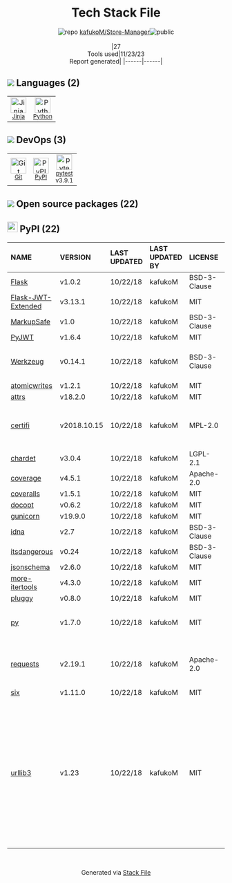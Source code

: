 <!--
--- Readme.md Snippet without images Start ---
## Tech Stack
kafukoM/Store-Manager is built on the following main stack:
- [Python](https://www.python.org) – Languages
- [Jinja](https://palletsprojects.com/p/jinja/) – Templating Languages & Extensions
- [pytest](http://pytest.org/latest/) – Testing Frameworks

Full tech stack [here](/techstack.md)
--- Readme.md Snippet without images End ---

--- Readme.md Snippet with images Start ---
## Tech Stack
kafukoM/Store-Manager is built on the following main stack:
- <img width='25' height='25' src='https://img.stackshare.io/service/993/pUBY5pVj.png' alt='Python'/> [Python](https://www.python.org) – Languages
- <img width='25' height='25' src='https://img.stackshare.io/service/2303/New_Project__20_.png' alt='Jinja'/> [Jinja](https://palletsprojects.com/p/jinja/) – Templating Languages & Extensions
- <img width='25' height='25' src='https://img.stackshare.io/service/4586/Lu99Qe0Z_400x400.png' alt='pytest'/> [pytest](http://pytest.org/latest/) – Testing Frameworks

Full tech stack [here](/techstack.md)
--- Readme.md Snippet with images End ---
-->
<div align="center">

# Tech Stack File
![](https://img.stackshare.io/repo.svg "repo") [kafukoM/Store-Manager](https://github.com/kafukoM/Store-Manager)![](https://img.stackshare.io/public_badge.svg "public")
<br/><br/>
|27<br/>Tools used|11/23/23 <br/>Report generated|
|------|------|
</div>

## <img src='https://img.stackshare.io/languages.svg'/> Languages (2)
<table><tr>
  <td align='center'>
  <img width='36' height='36' src='https://img.stackshare.io/service/2303/New_Project__20_.png' alt='Jinja'>
  <br>
  <sub><a href="https://palletsprojects.com/p/jinja/">Jinja</a></sub>
  <br>
  <sub></sub>
</td>

<td align='center'>
  <img width='36' height='36' src='https://img.stackshare.io/service/993/pUBY5pVj.png' alt='Python'>
  <br>
  <sub><a href="https://www.python.org">Python</a></sub>
  <br>
  <sub></sub>
</td>

</tr>
</table>

## <img src='https://img.stackshare.io/devops.svg'/> DevOps (3)
<table><tr>
  <td align='center'>
  <img width='36' height='36' src='https://img.stackshare.io/service/1046/git.png' alt='Git'>
  <br>
  <sub><a href="http://git-scm.com/">Git</a></sub>
  <br>
  <sub></sub>
</td>

<td align='center'>
  <img width='36' height='36' src='https://img.stackshare.io/service/12572/-RIWgodF_400x400.jpg' alt='PyPI'>
  <br>
  <sub><a href="https://pypi.org/">PyPI</a></sub>
  <br>
  <sub></sub>
</td>

<td align='center'>
  <img width='36' height='36' src='https://img.stackshare.io/service/4586/Lu99Qe0Z_400x400.png' alt='pytest'>
  <br>
  <sub><a href="http://pytest.org/latest/">pytest</a></sub>
  <br>
  <sub>v3.9.1</sub>
</td>

</tr>
</table>


## <img src='https://img.stackshare.io/group.svg' /> Open source packages (22)</h2>

## <img width='24' height='24' src='https://img.stackshare.io/service/12572/-RIWgodF_400x400.jpg'/> PyPI (22)

|NAME|VERSION|LAST UPDATED|LAST UPDATED BY|LICENSE|VULNERABILITIES|
|:------|:------|:------|:------|:------|:------|
|[Flask](https://pypi.org/Flask)|v1.0.2|10/22/18|kafukoM |BSD-3-Clause|N/A|
|[Flask-JWT-Extended](https://pypi.org/Flask-JWT-Extended)|v3.13.1|10/22/18|kafukoM |MIT|N/A|
|[MarkupSafe](https://pypi.org/MarkupSafe)|v1.0|10/22/18|kafukoM |BSD-3-Clause|N/A|
|[PyJWT](https://pypi.org/PyJWT)|v1.6.4|10/22/18|kafukoM |MIT|N/A|
|[Werkzeug](https://pypi.org/Werkzeug)|v0.14.1|10/22/18|kafukoM |BSD-3-Clause|[CVE-2023-25577](https://github.com/advisories/GHSA-xg9f-g7g7-2323) (High)<br/>[CVE-2023-23934](https://github.com/advisories/GHSA-px8h-6qxv-m22q) (Low)|
|[atomicwrites](https://pypi.org/atomicwrites)|v1.2.1|10/22/18|kafukoM |MIT|N/A|
|[attrs](https://pypi.org/attrs)|v18.2.0|10/22/18|kafukoM |MIT|N/A|
|[certifi](https://pypi.org/certifi)|v2018.10.15|10/22/18|kafukoM |MPL-2.0|[CVE-2023-37920](https://github.com/advisories/GHSA-xqr8-7jwr-rhp7) (High)<br/>[CVE-2022-23491](https://github.com/advisories/GHSA-43fp-rhv2-5gv8) (Moderate)|
|[chardet](https://pypi.org/chardet)|v3.0.4|10/22/18|kafukoM |LGPL-2.1|N/A|
|[coverage](https://pypi.org/coverage)|v4.5.1|10/22/18|kafukoM |Apache-2.0|N/A|
|[coveralls](https://pypi.org/coveralls)|v1.5.1|10/22/18|kafukoM |MIT|N/A|
|[docopt](https://pypi.org/docopt)|v0.6.2|10/22/18|kafukoM |MIT|N/A|
|[gunicorn](https://pypi.org/gunicorn)|v19.9.0|10/22/18|kafukoM |MIT|N/A|
|[idna](https://pypi.org/idna)|v2.7|10/22/18|kafukoM |BSD-3-Clause|N/A|
|[itsdangerous](https://pypi.org/itsdangerous)|v0.24|10/22/18|kafukoM |BSD-3-Clause|N/A|
|[jsonschema](https://pypi.org/jsonschema)|v2.6.0|10/22/18|kafukoM |MIT|N/A|
|[more-itertools](https://pypi.org/more-itertools)|v4.3.0|10/22/18|kafukoM |MIT|N/A|
|[pluggy](https://pypi.org/pluggy)|v0.8.0|10/22/18|kafukoM |MIT|N/A|
|[py](https://pypi.org/py)|v1.7.0|10/22/18|kafukoM |MIT|[CVE-2022-42969](https://github.com/advisories/GHSA-w596-4wvx-j9j6) (High)<br/>[CVE-2020-29651](https://github.com/advisories/GHSA-hj5v-574p-mj7c) (High)|
|[requests](https://pypi.org/requests)|v2.19.1|10/22/18|kafukoM |Apache-2.0|[CVE-2018-18074](https://github.com/advisories/GHSA-x84v-xcm2-53pg) (High)<br/>[CVE-2023-32681](https://github.com/advisories/GHSA-j8r2-6x86-q33q) (Moderate)|
|[six](https://pypi.org/six)|v1.11.0|10/22/18|kafukoM |MIT|N/A|
|[urllib3](https://pypi.org/urllib3)|v1.23|10/22/18|kafukoM |MIT|[CVE-2019-11324](https://github.com/advisories/GHSA-mh33-7rrq-662w) (High)<br/>[CVE-2019-11236](https://github.com/advisories/GHSA-r64q-w8jr-g9qp) (Moderate)<br/>[CVE-2023-45803](https://github.com/advisories/GHSA-g4mx-q9vg-27p4) (Moderate)<br/>[CVE-2018-25091](https://github.com/advisories/GHSA-gwvm-45gx-3cf8) (Moderate)<br/>[CVE-2023-43804](https://github.com/advisories/GHSA-v845-jxx5-vc9f) (Moderate)<br/>[CVE-2020-26137](https://github.com/advisories/GHSA-wqvq-5m8c-6g24) (Moderate)|

<br/>
<div align='center'>

Generated via [Stack File](https://github.com/marketplace/stack-file)
